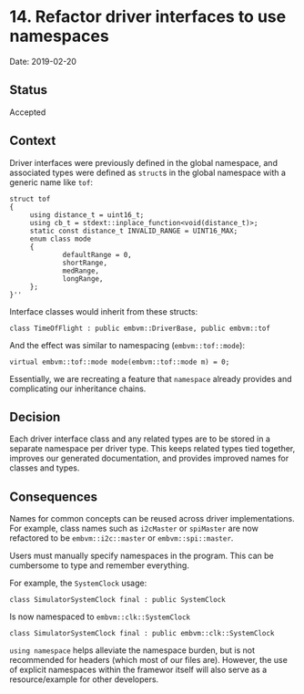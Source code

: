 # 14. Refactor driver interfaces to use namespaces

Date: 2019-02-20

## Status

Accepted

## Context

Driver interfaces were previously defined in the global namespace, and associated types were defined as `struct`s in the global namespace with a generic name like `tof`:

```
struct tof
{
	 using distance_t = uint16_t;
	 using cb_t = stdext::inplace_function<void(distance_t)>;
	 static const distance_t INVALID_RANGE = UINT16_MAX;
	 enum class mode
	 {
	         defaultRange = 0,
	         shortRange,
	         medRange,
	         longRange,
	 };
}''
```

Interface classes would inherit from these structs:

```
class TimeOfFlight : public embvm::DriverBase, public embvm::tof
```

And the effect was similar to namespacing (`embvm::tof::mode`):

```
virtual embvm::tof::mode mode(embvm::tof::mode m) = 0;
```

Essentially, we are recreating a feature that `namespace` already provides and complicating our inheritance chains.

## Decision

Each driver interface class and any related types are to be stored in a separate namespace per driver type. This keeps related types tied together, improves our generated documentation, and provides improved names for classes and types.

## Consequences

Names for common concepts can be reused across driver implementations. For example, class names such as `i2cMaster` or `spiMaster` are now refactored to be `embvm::i2c::master` or `embvm::spi::master`.

Users must manually specify namespaces in the program. This can be cumbersome to type and remember everything.

For example, the `SystemClock` usage:

```
class SimulatorSystemClock final : public SystemClock
```

Is now namespaced to `embvm::clk::SystemClock`

```
class SimulatorSystemClock final : public embvm::clk::SystemClock
```


`using namespace` helps alleviate the namespace burden, but is not recommended for headers (which most of our files are). However, the use of explicit namespaces within the framewor itself will also serve as a resource/example for other developers.
